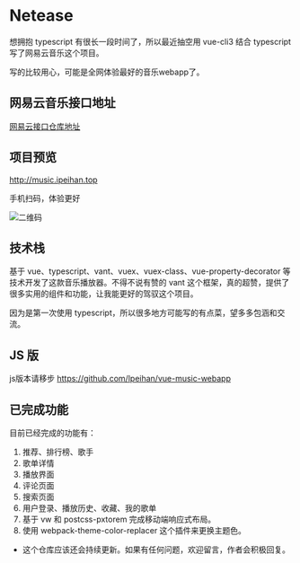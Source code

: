 # Netease
想拥抱 typescript 有很长一段时间了，所以最近抽空用 vue-cli3 结合 typescript 写了网易云音乐这个项目。

写的比较用心，可能是全网体验最好的音乐webapp了。


## 网易云音乐接口地址
[网易云接口仓库地址](https://github.com/Binaryify/NeteaseCloudMusicApi)


## 项目预览
http://music.ipeihan.top

手机扫码，体验更好

![二维码](http://images.ipeihan.top/20191021164510.png)


## 技术栈
基于 vue、typescript、vant、vuex、vuex-class、vue-property-decorator 等技术开发了这款音乐播放器。不得不说有赞的 vant 这个框架，真的超赞，提供了很多实用的组件和功能，让我能更好的驾驭这个项目。

因为是第一次使用 typescript，所以很多地方可能写的有点菜，望多多包涵和交流。

## JS 版
js版本请移步 https://github.com/lpeihan/vue-music-webapp


## 已完成功能
目前已经完成的功能有：

1. 推荐、排行榜、歌手
2. 歌单详情
3. 播放界面
4. 评论页面
5. 搜索页面
6. 用户登录、播放历史、收藏、我的歌单
7. 基于 vw 和 postcss-pxtorem 完成移动端响应式布局。
8. 使用 webpack-theme-color-replacer 这个插件来更换主题色。



* 这个仓库应该还会持续更新。如果有任何问题，欢迎留言，作者会积极回复。
